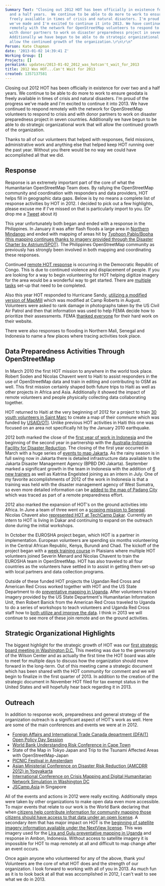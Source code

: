 ```yaml
---
Summary Text: "Closing out 2012 HOT has been officially in existence for over two
  and a half years.  We continue to be able to do more to work to ensure geodata is
  freely available in times of crisis and natural disasters. I'm proud of the progress
  we've made and I'm excited to continue it into 2013. We have continued to respond
  remotely with the network for OpenStreetMap volunteers to respond to crisis and
  with donor partners to work on disaster preparedness project in seven countries.
  Additionally we have begun to be able to do strategic organizational work that will
  allow the continued growth of the organization.\r\n\r\n"
Person: Kate Chapman
date: '2013-01-02 14:39:41 Z'
Working Group: []
Projects: []
permalink: updates/2013-01-02_2012_was_hotcan't_wait_for_2013
title: 2012 Was HOT...Can't Wait for 2013
created: 1357137581
---
```

Closing out 2012 HOT has been officially in existence for over two and a half years.  We continue to be able to do more to work to ensure geodata is freely available in times of crisis and natural disasters. I'm proud of the progress we've made and I'm excited to continue it into 2013. We have continued to respond remotely with the network for OpenStreetMap volunteers to respond to crisis and with donor partners to work on disaster preparedness project in seven countries. Additionally we have begun to be able to do strategic organizational work that will allow the continued growth of the organization.

Thanks to all of our volunteers that helped with responses, field missions, administrative work and anything else that helped keep HOT running over the past year. Without you there would be no way we could have accomplished all that we did.

<h2>Response</h2>

Response is an extremely important part of the core of what the Humanitarian OpenStreetMap Team does. By rallying the OpenStreetMap community and coordination with responders and data providers, HOT helps fill in geographic data gaps. Below is by no means a complete list of response activities by HOT in 2012. I decided to pick out a few highlights, please excuse me if I've missed on that is particularly import to you. (Or drop me a <a href="http://twitter.com/wonderchook">Tweet</a> about it)

This year unfortunately both began and ended with a response in the Philippines. In January it was after flash floods a large area in <a href="http://hot.openstreetmap.org/updates/2012-01-25_hot_mapping_for_flash_flood_affected_areas_in_northern_mindanao_philippines">Northern Mindango</a> and ended with mapping of areas hit by <a href="http://tasks.hotosm.org/job/133">Typhoon Pablo/Bopha (this mapping continues thanks to imagery provided through the Disaster Charter by Astrium/SPOT)</a>. The Philippines OpenStreetMap community as previously has strongly been involved in both mapping and coordinating these responses.

Continued <a href="http://hot.openstreetmap.org/updates/2012-12-12_hot_activation_south_and_north_kivu_democratic_republic_of_congo">remote HOT response</a> is occurring in the Democratic Republic of Congo. This is due to continued violence and displacement of people. If you are looking for a way to begin volunteering for HOT helping digitize imagery for the area would be a wonderful way to get started. There are <a href="http://tasks.hotosm.org/#all/congo">multiple tasks</a> set-up that need to be completed.

Also this year HOT responded to Hurricane Sandy, <a href="http://sandy.hotosm.org/signin/sandy">utilizing a modified version of MapMill</a> which was modified at Camp Roberts in August. Volunteers were asked to rank damage in photographs taken by the US Civil Air Patrol and then that information was used to help FEMA decide how to prioritize their assessments. FEMA <a href="http://www.fema.gov/medialibrary/media_records/10369">thanked everyone</a> for their hard work on their website.

There were also responses to flooding in Northern Mali, Senegal and Indonesia to name a few places where tracing activities took place.

<h2>Data Preparedness Activities Through OpenStreetMap</h2>

In March 2010 the first HOT mission to anywhere in the world took place. Robert Soden and Nicolas Chavent went to Haiti to assist responders in the use of OpenStreetMap data and train in editing and contributing to OSM as well. This first mission certainly shaped both future trips to Haiti as well as other projects in Africa and Asia. Additionally it showed the impact of remote volunteers and people physically collecting data collaborating together.

HOT returned to Haiti at the very beginning of 2012 for a project to train <a href="http://hot.openstreetmap.org/updates/2012-01-11_a_return_to_haiti_two_years_on">30 youth volunteers in Saint Marc</a> to create a map of their commune which was funded by <a href="http://usaid.gov/">USAID/OTI</a>. Unlike previous HOT activities in Haiti this one was focused on an area not specifically hit by the January 2010 earthquake.

2012 both marked the close of the <a href="http://hot.openstreetmap.org/updates/2012-03-30_finishing_up_in_indonesiafor_the_moment">first year of work in Indonesia</a> and the beginning of the second year in partnership with the <a href="http://www.aifdr.org/">Australia-Indonesia Facility for Disaster Reduction</a>. The closing of the first year occurred in March with a huge series of <a href="http://hot.openstreetmap.org/updates/Jakarta_best_community_mapped_for_preparedness">events to map Jakarta</a>. As the rainy season is in full swing now in Jakarta there is detailed infrastructure data available to the Jakarta Disaster Management Agency (BPBD DKI Jakarta). September marked a significant growth in the team in Indonesia with the addition of <a href="http://hot.openstreetmap.org/updates/2012-09-11_selamat_new_hot_trainers">6 new trainers</a> as well as Katrina Engelsted joining as an intern in July. One of my favorite accomplishments of 2012 of the work in Indonesia is that a training was held with the disaster management agency of West Sumatra, so even more detailed information can be <a href="http://hot.openstreetmap.org/updates/2012-09-24_from_remote_tracing_to_field_mapping_in_padang">added to the map of Padang City</a> which was traced as part of a remote preparedness effort. 

2012 also marked the expansion of HOT's on the ground activities into Africa. In June a team of three went on a <a href="http://hot.openstreetmap.org/updates/2012-06-24_hots_first_days_in_senegal">scoping mission to Senegal</a>. Nicolas Chavent also <a href="http://hot.openstreetmap.org/updates/2012-08-28_the_osm_project_senegal_joining_tech_camp_dakar_30_31_august_2012">represented HOT at TechCamp Dakar</a>. Currently an intern to HOT is living in Dakar and continuing to expand on the outreach done during the initial workshops.

In October the EUROSHA project began, which HOT is a partner in implementation. European volunteers are spending six months volunteering in the Central African Republic, Kenya, Burundi and Chad. The kickoff of the project began with a <a href="http://hot.openstreetmap.org/updates/2012-10-04_become_a_tutor_of_the_eurosha_volunteers">week training course</a> in Plaisians where multiple HOT volunteers joined Severin Menard and Nicolas Chavent to train the EUROSHA team in OpenStreetMap. HOT has also traveled to all four countries as the volunteers have settled in to assist in getting them set-up with local partners and data collection programs.

Outside of these funded HOT projects the Ugandan Red Cross and American Red Cross worked together with HOT and the US State Department to do <a href="http://hot.openstreetmap.org/updates/2012-08-21_preventative_mapping_in_uganda_with_the_red_cross">preventative mapping in Uganda</a>. After volunteers traced imagery provided by the US State Department's Humanitarian Information Unit, then Robert Banick from the American Red Cross traveled to Uganda to do a series of workshops to teach volunteers and Uganda Red Cross staff how to <a href="http://hot.openstreetmap.org/updates/2012-10-22_update_from_the_red_cross_on_gulu_and_lira">both utilize and improve the data</a>. I think in 2013 we will continue to see more of these join remote and on the ground activities. 

<h2>Strategic Organizational Highlights</h2>

The biggest highlight for the strategic growth of HOT was our <a href="http://hot.openstreetmap.org/updates/2012-04-26_washington_dc_is_nothing_but_hot_next_week">first strategic board meeting in Washington D.C.</a> This meeting was due to the generosity of the Wilson Center and as actually the first time the HOT board was able to meet for multiple days to discuss how the organization should move forward in the long-term. Out of this meeting came a strategic document which has been shared with the HOT community for comment and we will begin to finalize in the first quarter of 2013. In addition to the creation of the strategic document in November HOT filed for tax exempt status in the United States and will hopefully hear back regarding it in 2013.

<h2>Outreach</h2>

In addition to response work, preparedness and general strategy of the organization outreach is a significant aspect of HOT's work as well. Here are some of the main conferences and events we were at in 2012.

<ul>
<li><a href="http://hot.openstreetmap.org/updates/2012-02-22_foreign_affairs_and_international_trade_canada_department_ottawa">Foreign Affairs and International Trade Canada department (DFAIT) Open Policy Day Session</a></li>
<li><a href="http://hot.openstreetmap.org/updates/2012-07-20_understanding_risk_forum_mapping_global_risk_july_2_6_2012">World Bank Understanding Risk Conference in Cape Town</a></li>
<li>State of the Map in Tokyo Japan and Trip to the Tsunami Affected Areas with OpenStreetMap-Japan</li>
<li><a href="http://hot.openstreetmap.org/updates/2012-09-30_hot_at_picnic">PICNIC Festival in Amsterdam</a></li>
<li><a href="http://hot.openstreetmap.org/updates/2012-10-24_asian_ministerial_conference_on_disaster_risk_reduction_amcdrr_2012">Asian Ministerial Conference on Disaster Risk Reduction (AMCDRR 2012) in Yogyakarta</a></li>
<li><a href="http://hot.openstreetmap.org/updates/2012-11-03_digital_humanitarian_network_simulation_at_iccm_washington_dc">International Conference on Crisis Mapping and Digital Humanitarian Network Simulation in Washington DC</a></li>
<li><a href="http://jscamp.asia/">JSCamp.Asia</a> in Singapore</li>
</ul>

All of the events and actions in 2012 were really exciting. Additionally steps were taken by other organizations to make open data even more accessible. To major events that relate to our work is the World Bank declaring that when <a href="http://hot.openstreetmap.org/updates/2012-03-19_the_world_bank_and_open_maps_for_development_im_excited">citizens help contribute information for community mapping those citizens should have access to that data under an open license</a>. A secondary item that has major impact on HOT is the <a href="http://hot.openstreetmap.org/updates/2012-05-18_first_use_of_new_imagery_agreement_join_hot_to_trace_refugee_camps_in_kenya_and_e">beginning of satellite imagery information available under the NextView license</a>. This was imagery used for the <a href="http://www.disruptivegeo.com/2012/05/imagery-to-the-crowd-early-results/">Lira and Gulu preventative mapping in Uganda</a> and response in Ambon, Indonesia. Without access to satellite imagery it is impossible for HOT to map remotely at all and difficult to map change after an event occurs.

Once again anyone who volunteered for any of the above, thank you! Volunteers are the core of what HOT does and the strength of our organization. I look forward to working with all of you in 2013. As much fun as it is to look back at all that was accomplished in 2012, I can't wait to see what we do in 2013.
